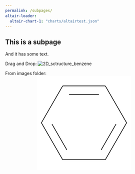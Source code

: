 ```yaml
---
permalink: /subpages/
altair-loader:
  altair-chart-1: "charts/altairtest.json"
---
```




## This is a subpage

And it has some text.

Drag and Drop:
![2D_sctructure_benzene](https://user-images.githubusercontent.com/84757402/185015515-25b0f47e-aea2-4d70-8984-b9d40714696c.png)

From images folder:
<img src="images/2D_sctructure_benzene.png" style="display: block; margin: auto;" />


<div id="altair-chart-1"></div>
